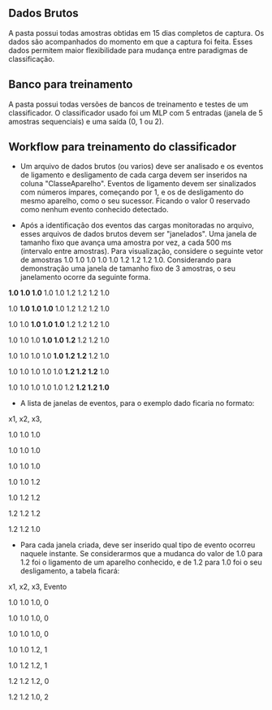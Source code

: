 ## Dados Brutos
A pasta possui todas amostras obtidas em 15 dias completos de captura. Os dados são acompanhados do momento em que a captura foi feita. Esses dados permitem maior flexibilidade para mudança entre paradigmas de classificação.

## Banco para treinamento
A pasta possui todas versões de bancos de treinamento e testes de um classificador. O classificador usado foi um MLP com 5 entradas (janela de 5 amostras sequenciais) e uma saída (0, 1 ou 2).

## Workflow para treinamento do classificador

* Um arquivo de dados brutos (ou varios) deve ser analisado e os eventos de ligamento e desligamento de cada carga devem ser inseridos na coluna "ClasseAparelho". Eventos de ligamento devem ser sinalizados com números ímpares, começando por 1, e os de desligamento do mesmo aparelho, como o seu sucessor. Ficando o valor 0 reservado como nenhum evento conhecido detectado.

* Após a identificação dos eventos das cargas monitoradas no arquivo, esses arquivos de dados brutos devem ser "janelados". Uma janela de tamanho fixo que avança uma amostra por vez, a cada 500 ms (intervalo entre amostras). Para visualização, considere o seguinte vetor de amostras 1.0 1.0 1.0 1.0 1.0 1.2 1.2 1.2 1.0. Considerando para demonstração uma janela de tamanho fixo de 3 amostras, o seu janelamento ocorre da seguinte forma.

__1.0 1.0 1.0__ 1.0 1.0 1.2 1.2 1.2 1.0

1.0 __1.0 1.0 1.0__ 1.0 1.2 1.2 1.2 1.0

1.0 1.0 __1.0 1.0 1.0__ 1.2 1.2 1.2 1.0

1.0 1.0 1.0 __1.0 1.0 1.2__ 1.2 1.2 1.0

1.0 1.0 1.0 1.0 __1.0 1.2 1.2__ 1.2 1.0

1.0 1.0 1.0 1.0 1.0 __1.2 1.2 1.2__ 1.0

1.0 1.0 1.0 1.0 1.0 1.2 __1.2 1.2 1.0__

* A lista de janelas de eventos, para o exemplo dado ficaria no formato:

x1, x2, x3,

1.0 1.0 1.0

1.0 1.0 1.0

1.0 1.0 1.0

1.0 1.0 1.2

1.0 1.2 1.2

1.2 1.2 1.2

1.2 1.2 1.0

* Para cada janela criada, deve ser inserido qual tipo de evento ocorreu naquele instante. Se considerarmos que a mudanca do valor de 1.0 para 1.2 foi o ligamento de um aparelho conhecido, e de 1.2 para 1.0 foi o seu desligamento, a tabela ficará:

x1, x2, x3, Evento

1.0 1.0 1.0, 0

1.0 1.0 1.0, 0

1.0 1.0 1.0, 0

1.0 1.0 1.2, 1

1.0 1.2 1.2, 1

1.2 1.2 1.2, 0

1.2 1.2 1.0, 2


